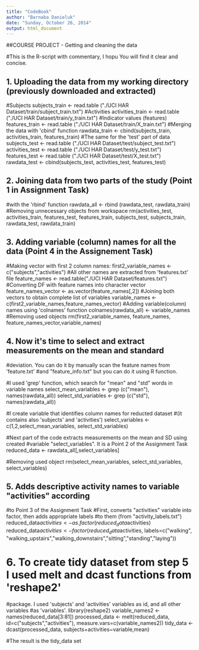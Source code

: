 ```yaml
---
title: "CodeBook"
author: "Barnaba Danieluk"
date: "Sunday, October 26, 2014"
output: html_document
---
```


##COURSE PROJECT - Getting and cleaning the data

#This is the R-script with commentary, I hopu You will find it clear and concise.

##  1. Uploading the data from my working directory (previously downloaded and extracted)

#Subjects
subjects_train <- read.table ("./UCI HAR Dataset/train/subject_train.txt")
#Activities
activities_train <- read.table ("./UCI HAR Dataset/train/y_train.txt")
#Indicator values (features)
features_train <- read.table ("./UCI HAR Dataset/train/X_train.txt")
#Merging the data with 'cbind' function
rawdata_train <- cbind(subjects_train, activities_train, features_train)
#The same for the 'test' part of data
subjects_test <- read.table ("./UCI HAR Dataset/test/subject_test.txt")
activities_test <- read.table ("./UCI HAR Dataset/test/y_test.txt")
features_test <- read.table ("./UCI HAR Dataset/test/X_test.txt")
rawdata_test <- cbind(subjects_test, activities_test, features_test)

##   2. Joining data from two parts of the study (Point 1 in Assignment Task)
#with the 'rbind' function
rawdata_all <- rbind (rawdata_test, rawdata_train)
#Removing unnecessary objects from workspace
rm(activities_test, activities_train, features_test, 
   features_train, subjects_test, subjects_train, rawdata_test, rawdata_train)

##   3. Adding variable (column) names for all the data (Point 4 in the Assignement Task)
#Making vector with first 2 column names:
first2_variable_names <- c("subjects","activities")
#All other names are extracted from 'features.txt' file
feature_names <- read.table("./UCI HAR Dataset/features.txt")
#Converting DF with feature names into character vector
feature_names_vector <- as.vector(feature_names[,2])
#Joining both vectors to obtain complete list of variables
variable_names <- c(first2_variable_names,feature_names_vector)
#Adding variable(column) names using 'colnames' function
colnames(rawdata_all) <- variable_names
#Removing used objects
rm(first2_variable_names, feature_names, feature_names_vector,variable_names)

##   4. Now it's time to select and extract measurements on the mean and standard
#deviation. You can do it by manually scan the feature names from 'feature.txt'
#and "feature_info.txt" but you can do it using R function.

#I used 'grep' function, which search for "mean" and "std" words in variable names
select_mean_variables <- grep (c("mean"), names(rawdata_all))
select_std_variables <- grep (c("std"), names(rawdata_all))

#I create variable that identifies column names for reducted dataset
#(it contains also 'subjects' and 'activities')
select_variables <- c(1,2,select_mean_variables, select_std_variables)

#Next part of the code extracts measurements on the mean and SD using created 
#variable "select_variables". It is a Point 2 of the Assignment Task
reduced_data <- rawdata_all[,select_variables]

#Removing used object
rm(select_mean_variables, select_std_variables, select_variables)

##   5. Adds descriptive activity names to variable "activities" according
#to Point 3 of the Assignment Task
#First, converts "activities" variable into factor, then adds appropriate labels
#to them (from "activity_labels.txt")
reduced_data$activities <- as.factor(reduced_data$activities)
reduced_data$activities <- factor(reduced_data$activities, labels=c("walking",
            "walking_upstairs","walking_downstairs","sitting","standing","laying"))

#    6. To create tidy dataset from step 5 I used melt and dcast functions from 'reshape2'
#package. I used 'subjects' and 'activities' variables as id, and all other variables
#as 'variables'.
library(reshape2)
variable_names2 <- names(reduced_data[3:81])
processed_data <- melt(reduced_data, id=c("subjects","activities"), 
            measure.vars=c(variable_names2))
tidy_data <- dcast(processed_data, subjects+activities~variable,mean)

#The result is the tidy_data set

